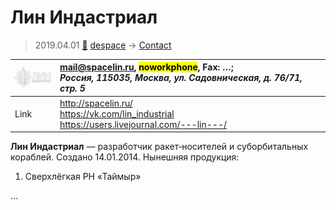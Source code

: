 # Лин Индастриал
> 2019.04.01 [🚀](../index/index.md) [despace](index.md) → [Contact](contact.md)

|[![](f/contact/l/spacelin_logo1_thumb.jpg)](f/contact/l/spacelin_logo1.png)|<mail@spacelin.ru>, <mark>noworkphone</mark>, Fax: …;<br> *Россия, 115035, Москва, ул. Садовническая, д. 76/71, стр. 5*|
|:--|:--|
|Link|<http://spacelin.ru/><br> <https://vk.com/lin_industrial><br> <https://users.livejournal.com/---lin---/>|

**Лин Индастриал** — разработчик ракет‑носителей и суборбитальных кораблей. Создано 14.01.2014. Нынешняя продукция:

   1. Сверхлёгкая РН «Таймыр»


<p style="page-break-after:always"> </p>

…
